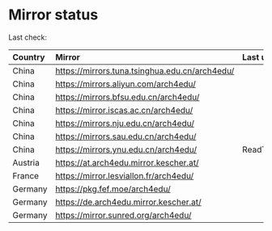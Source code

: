 <script src="./time.js"></script>
# Mirror status
Last check: <script type="text/javascript">localize(1690539464.912406);</script>

|Country|Mirror|Last update|
|:------|:-----|:----------|
|China|https://mirrors.tuna.tsinghua.edu.cn/arch4edu/|<script type="text/javascript">localize(1690526132);</script>|
|China|https://mirrors.aliyun.com/arch4edu/|<script type="text/javascript">localize(1690439531);</script>|
|China|https://mirrors.bfsu.edu.cn/arch4edu/|<script type="text/javascript">localize(1690482713);</script>|
|China|https://mirror.iscas.ac.cn/arch4edu/|<script type="text/javascript">localize(1690482713);</script>|
|China|https://mirrors.nju.edu.cn/arch4edu/|<script type="text/javascript">localize(1690439531);</script>|
|China|https://mirrors.sau.edu.cn/arch4edu/|<script type="text/javascript">localize(1690482713);</script>|
|China|https://mirrors.ynu.edu.cn/arch4edu/|ReadTimeout|
|Austria|https://at.arch4edu.mirror.kescher.at/|<script type="text/javascript">localize(1690482713);</script>|
|France|https://mirror.lesviallon.fr/arch4edu/|<script type="text/javascript">localize(1689402753);</script>|
|Germany|https://pkg.fef.moe/arch4edu/|<script type="text/javascript">localize(1690482713);</script>|
|Germany|https://de.arch4edu.mirror.kescher.at/|<script type="text/javascript">localize(1690482713);</script>|
|Germany|https://mirror.sunred.org/arch4edu/|<script type="text/javascript">localize(1690482713);</script>|

<script src="./tablefilter/tablefilter.js"></script>
<script src="./table.js"></script>